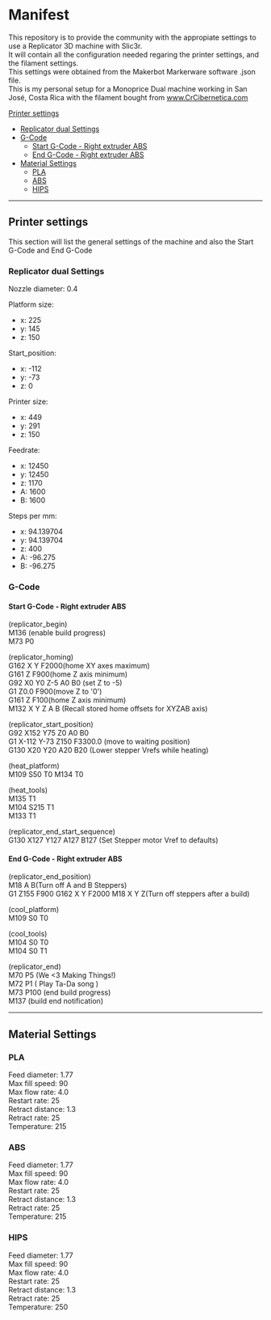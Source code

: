 # Manifest 
This repository is to provide the community with the appropiate settings to use a Replicator 3D machine with Slic3r.  
It will contain all the configuration needed regaring the printer settings, and the filament settings.  
This settings were obtained from the Makerbot Markerware software .json file.  
This is my personal setup for a Monoprice Dual machine working in San José, Costa Rica with the filament bought from www.CrCibernetica.com  

[Printer settings](#printer-settings)
  * [Replicator dual Settings](#replicator-dual-settings)
  * [G-Code](#g-code)
    * [Start G-Code - Right extruder ABS](#start-g-code---right-extruder-abs)
    * [End G-Code - Right extruder ABS](#end-g-code---right-extruder-abs)
  * [Material Settings](#material-settings)
    * [PLA](#pla)
    * [ABS](#abs)
    * [HIPS](#hips)


---

## Printer settings  
This section will list the general settings of the machine and also the Start G-Code and End G-Code  
### Replicator dual Settings  
Nozzle diameter: 0.4  

Platform size:
  * x: 225 
  * y: 145 
  * z: 150
  
Start_position:
  * x: -112 
  * y: -73 
  * z: 0
  
Printer size:
  * x: 449 
  * y: 291 
  * z: 150
  
Feedrate:
  * x: 12450 
  * y: 12450 
  * z: 1170 
  * A: 1600 
  * B: 1600
  
Steps per mm:
  * x: 94.139704 
  * y: 94.139704 
  * z: 400 
  * A: -96.275 
  * B: -96.275

### G-Code 
#### Start G-Code - Right extruder ABS 
(replicator_begin)  
M136 (enable build progress)  
M73 P0  

(replicator_homing)  
G162 X Y F2000(home XY axes maximum)   
G161 Z F900(home Z axis minimum)  
G92 X0 Y0 Z-5 A0 B0 (set Z to -5)  
G1 Z0.0 F900(move Z to '0')  
G161 Z F100(home Z axis minimum)  
M132 X Y Z A B (Recall stored home offsets for XYZAB axis)  

(replicator_start_position)  
G92 X152 Y75 Z0 A0 B0  
G1 X-112 Y-73 Z150 F3300.0 (move to waiting position)  
G130 X20 Y20 A20 B20 (Lower stepper Vrefs while heating)  

(heat_platform)  
M109 S50 T0 M134 T0  

(heat_tools)  
M135 T1  
M104 S215 T1  
M133 T1  

(replicator_end_start_sequence)  
G130 X127 Y127 A127 B127 (Set Stepper motor Vref to defaults)  

#### End G-Code - Right extruder ABS 
(replicator_end_position)  
M18 A B(Turn off A and B Steppers)  
G1 Z155 F900 G162 X Y F2000 M18 X Y Z(Turn off steppers after a build)  

(cool_platform)  
M109 S0 T0  

(cool_tools)  
M104 S0 T0  
M104 S0 T1  

(replicator_end)  
M70 P5 (We <3 Making Things!)  
M72 P1 ( Play Ta-Da song )  
M73 P100 (end build progress)  
M137 (build end notification)  

---

## Material Settings
### PLA
Feed diameter: 1.77  
Max fill speed: 90  
Max flow rate: 4.0  
Restart rate: 25  
Retract distance: 1.3  
Retract rate: 25  
Temperature: 215  

### ABS
Feed diameter: 1.77  
Max fill speed: 90  
Max flow rate: 4.0  
Restart rate: 25  
Retract distance: 1.3  
Retract rate: 25  
Temperature: 215  

### HIPS
Feed diameter: 1.77  
Max fill speed: 90  
Max flow rate: 4.0  
Restart rate: 25  
Retract distance: 1.3  
Retract rate: 25  
Temperature: 250  